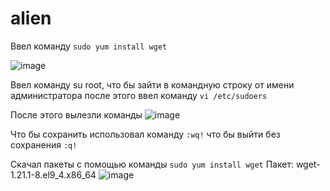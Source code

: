 # alien
Ввел команду `sudo yum install wget`

![image](https://github.com/user-attachments/assets/bfed0a82-af35-41ed-b32f-342184affb0f)

Ввел команду su root, что бы зайти в командную строку от имени администратора  после этого ввел команду `vi /etc/sudoers`

После этого вылезли команды 
![image](https://github.com/user-attachments/assets/2846f04a-ac6e-43e5-82d0-ff7d611c290e)

Что бы сохранить использовал команду `:wq!` что бы выйти без сохранения `:q!`

Скачал пакеты с помощью команды `sudo yum install wget`
Пакет: wget-1.21.1-8.el9_4.x86_64
![image](https://github.com/user-attachments/assets/d97ec8f8-0844-431f-8223-9a572e40a823)
